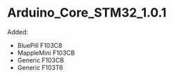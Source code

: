 # Arduino_Core_STM32_1.0.1

Added:
* BluePill F103C8
* MappleMini F103CB
* Generic F103CB
* Generic F103T6

